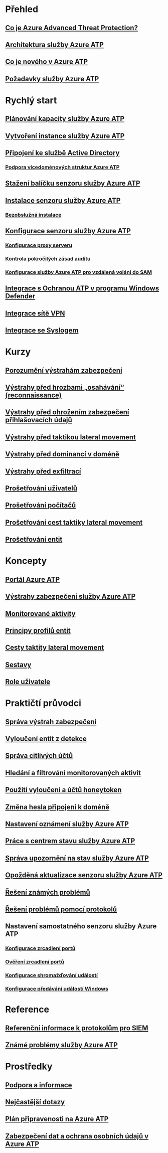 
# Přehled
## [Co je Azure Advanced Threat Protection?](what-is-atp.md)
## [Architektura služby Azure ATP](atp-architecture.md)
## [Co je nového v Azure ATP](atp-whats-new.md)
## [Požadavky služby Azure ATP](atp-prerequisites.md)
# Rychlý start
## [Plánování kapacity služby Azure ATP](atp-capacity-planning.md)
## [Vytvoření instance služby Azure ATP](install-atp-step1.md)
## [Připojení ke službě Active Directory](install-atp-step2.md)
### [Podpora vícedoménových struktur Azure ATP](atp-multi-forest.md)
## [Stažení balíčku senzoru služby Azure ATP](install-atp-step3.md)
## [Instalace senzoru služby Azure ATP](install-atp-step4.md)
### [Bezobslužná instalace](ATP-silent-installation.md)
## [Konfigurace senzoru služby Azure ATP](install-atp-step5.md)
### [Konfigurace proxy serveru](configure-proxy.md)
### [Kontrola pokročilých zásad auditu](atp-advanced-audit-policy.md)
### [Konfigurace služby Azure ATP pro vzdálená volání do SAM](install-atp-step8-samr.md)
## [Integrace s Ochranou ATP v programu Windows Defender](integrate-wd-atp.md)
## [Integrace sítě VPN](install-atp-step6-vpn.md)
## [Integrace se Syslogem](setting-syslog.md)
# Kurzy
## [Porozumění výstrahám zabezpečení](understanding-security-alerts.md)
## [Výstrahy před hrozbami „osahávání“ (reconnaissance)](atp-reconnaissance-alerts.md)
## [Výstrahy před ohrožením zabezpečení přihlašovacích údajů](atp-compromised-credentials-alerts.md)
## [Výstrahy před taktikou lateral movement](atp-lateral-movement-alerts.md)
## [Výstrahy před dominancí v doméně](atp-domain-dominance-alerts.md)
## [Výstrahy před exfiltrací](atp-exfiltration-alerts.md)
## [Prošetřování uživatelů](investigate-a-user.md)
## [Prošetřování počítačů](investigate-a-computer.md)
## [Prošetřování cest taktiky lateral movement](investigate-lateral-movement-path.md)
## [Prošetřování entit](investigate-entity.md)
# Koncepty
## [Portál Azure ATP](workspace-portal.md)
## [Výstrahy zabezpečení služby Azure ATP](suspicious-activity-guide.md)
## [Monitorované aktivity](monitored-activities.md)
## [Principy profilů entit](entity-profiles.md)
## [Cesty taktity lateral movement](use-case-lateral-movement-path.md)
## [Sestavy](reports.md)
## [Role uživatele](atp-role-groups.md)
# Praktičtí průvodci
## [Správa výstrah zabezpečení](working-with-suspicious-activities.md)
## [Vyloučení entit z detekce](excluding-entities-from-detections.md)
## [Správa citlivých účtů](sensitive-accounts.md)
## [Hledání a filtrování monitorovaných aktivit](atp-activities-search.md)
## [Použití vyloučení a účtů honeytoken](install-atp-step7.md)
## [Změna hesla připojení k doméně](modifying-atp-config-dcpassword.md)
## [Nastavení oznámení služby Azure ATP](notifications.md)
## [Práce s centrem stavu služby Azure ATP](atp-health-center.md)
## [Správa upozornění na stav služby Azure ATP](monitoring-alerts.md)
## [Opožděná aktualizace senzoru služby Azure ATP](sensor-update.md)
## [Řešení známých problémů](troubleshooting-atp-known-issues.md)
## [Řešení problémů pomocí protokolů](troubleshooting-atp-using-logs.md)
## Nastavení samostatného senzoru služby Azure ATP
### [Konfigurace zrcadlení portů](configure-port-mirroring.md)
### [Ověření zrcadlení portů](validate-port-mirroring.md)
### [Konfigurace shromažďování událostí](configure-event-collection.md)
### [Konfigurace předávání událostí Windows](configure-event-forwarding.md)
# Reference
## [Referenční informace k protokolům pro SIEM](cef-format-sa.md)
## [Známé problémy služby Azure ATP](known-issues.md)
# Prostředky
## [Podpora a informace](atp-support.md)
## [Nejčastější dotazy](atp-technical-faq.md)
## [Plán připravenosti na Azure ATP](atp-resources.md)
## [Zabezpečení dat a ochrana osobních údajů v Azure ATP](atp-privacy-compliance.md)
